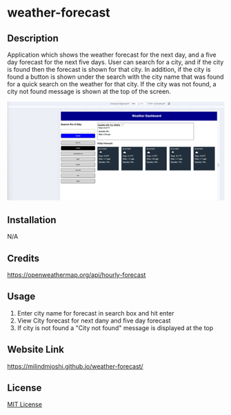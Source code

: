 # weather-forecast

## Description
Application which shows the weather forecast for the next day, and a five day forecast for the next five days. User can search for a city, and if the city is found then the forecast is shown for that city. In addition, if the city is found a button is shown under the search with the city name that was found for a quick search on the weather for that city. If the city was not found, a city not found message is shown at the top of the screen. 

![Screenshot](./assets/images/06-demo.png)

## Installation
N/A

## Credits
https://openweathermap.org/api/hourly-forecast

## Usage
1. Enter city name for forecast in search box and hit enter
2. View City forecast for next dany and five day forecast
3. If city is not found a "City not found" message is displayed at the top

## Website Link
https://milindmjoshi.github.io/weather-forecast/

## License
[MIT License](https://opensource.org/license/mit/)
